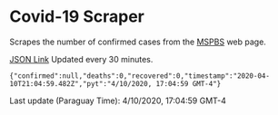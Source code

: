 # Covid-19 Scraper

Scrapes the number of confirmed cases from the [MSPBS](https://www.mspbs.gov.py/covid-19.php) web page.

[JSON Link](https://jmayalag.github.io/covid19-scrape/cases.json)
Updated every 30 minutes.
```
{"confirmed":null,"deaths":0,"recovered":0,"timestamp":"2020-04-10T21:04:59.482Z","pyt":"4/10/2020, 17:04:59 GMT-4"}
```
Last update (Paraguay Time): 4/10/2020, 17:04:59 GMT-4